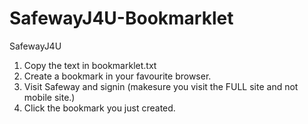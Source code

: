 SafewayJ4U-Bookmarklet
======================

SafewayJ4U

1. Copy the text in bookmarklet.txt
2. Create a bookmark in your favourite browser.
3. Visit Safeway and signin (makesure you visit the FULL site and not mobile site.)
4. Click the bookmark you just created.
